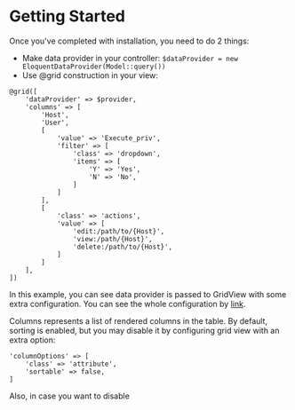 # Getting Started

Once you've completed with installation, you need to do 2 things: 
- Make data provider in your controller: ```$dataProvider = new EloquentDataProvider(Model::query())```
- Use @grid construction in your view:

```blade
@grid([
    'dataProvider' => $provider,
    'columns' => [
        'Host',
        'User',
        [
            'value' => 'Execute_priv',
            'filter' => [
                'class' => 'dropdown',
                'items' => [
                    'Y' => 'Yes',
                    'N' => 'No',
                ]
            ]
        ],
        [
            'class' => 'actions',
            'value' => [
                'edit:/path/to/{Host}',
                'view:/path/{Host}',
                'delete:/path/to/{Host}',
            ]
        ]
    ],
])
```

In this example, you can see data provider is passed to GridView with some extra configuration.
You can see the whole configuration by <a href="grid-view-configuring">link</a>.

Columns represents a list of rendered columns in the table. By default, sorting is enabled, 
but you may disable it by configuring grid view with an extra option: 
```
'columnOptions' => [
    'class' => 'attribute',
    'sortable' => false, 
]
```

Also, in case you want to disable 


